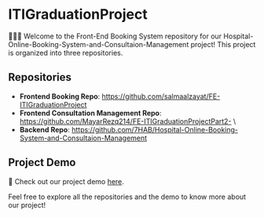 
# ITIGraduationProject

👨🏻‍💻 Welcome to the Front-End Booking System repository for our Hospital-Online-Booking-System-and-Consultaion-Management project! This project is organized into three repositories.

## Repositories

- **Frontend Booking Repo**: https://github.com/salmaalzayat/FE-ITIGraduationProject
- **Frontend Consultation Management Repo**: https://github.com/MayarRezq214/FE-ITIGraduationProjectPart2- \
- **Backend Repo**: https://github.com/7HAB/Hospital-Online-Booking-System-and-Consultaion-Management

## Project Demo

🎥 Check out our project demo [here](https://drive.google.com/file/d/1_ceg2lOGsac1jRbZQVd2Pooqwp4hFxbM/view?usp=drive_link).

Feel free to explore all the repositories and the demo to know more about our project!
